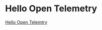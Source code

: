 
# Hello Open Telemetry
 [Hello Open Telemtry](https://github.com/juanluelguerre/open-telemetry/tree/main/HelloOpenTelemetry)
